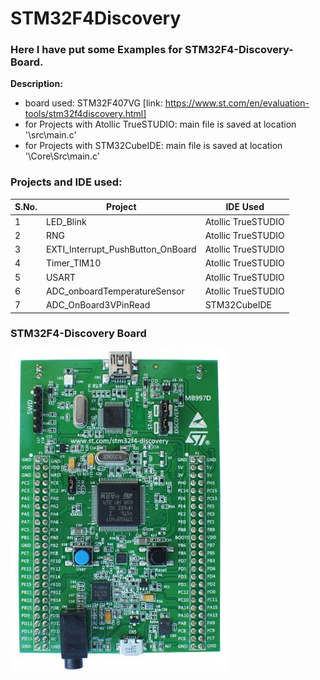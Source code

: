 # STM32F4Discovery
 ### Here I have put some Examples for STM32F4-Discovery-Board.

**Description:**
 - board used: STM32F407VG [link: https://www.st.com/en/evaluation-tools/stm32f4discovery.html]  
 - for Projects with Atollic TrueSTUDIO: main file is saved at location '<project-name>\src\main.c'  
 - for Projects with STM32CubeIDE: main file is saved at location '<project-name>\Core\Src\main.c'  
 
### Projects and IDE used:

| S.No. | Project                           | IDE Used           |
|-------|-----------------------------------|--------------------|
| 1     | LED_Blink                         | Atollic TrueSTUDIO |
| 2     | RNG                               | Atollic TrueSTUDIO |
| 3     | EXTI_Interrupt_PushButton_OnBoard | Atollic TrueSTUDIO |
| 4     | Timer_TIM10                       | Atollic TrueSTUDIO |
| 5     | USART                             | Atollic TrueSTUDIO |
| 6     | ADC_onboardTemperatureSensor      | Atollic TrueSTUDIO |
| 7     | ADC_OnBoard3VPinRead              | STM32CubeIDE       |

### STM32F4-Discovery Board
![STM32F4-Discovery Board](zz_docs/STM32F4-Discovery.jpg)
